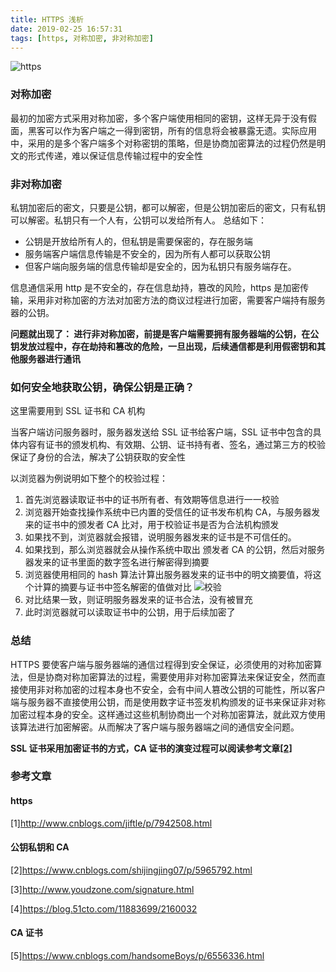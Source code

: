 ```yaml
---
title: HTTPS 浅析
date: 2019-02-25 16:57:31
tags: [https, 对称加密, 非对称加密]
---
```


![https](./https.png)

### 对称加密

最初的加密方式采用对称加密，多个客户端使用相同的密钥，这样无异于没有假面，黑客可以作为客户端之一得到密钥，所有的信息将会被暴露无遗。实际应用中，采用的是多个客户端多个对称密钥的策略，但是协商加密算法的过程仍然是明文的形式传递，难以保证信息传输过程中的安全性

### 非对称加密

私钥加密后的密文，只要是公钥，都可以解密，但是公钥加密后的密文，只有私钥可以解密。私钥只有一个人有，公钥可以发给所有人。
总结如下：

- 公钥是开放给所有人的，但私钥是需要保密的，存在服务端
- 服务端客户端信息传输是不安全的，因为所有人都可以获取公钥
- 但客户端向服务端的信息传输却是安全的，因为私钥只有服务端存在。

信息通信采用 http 是不安全的，存在信息劫持，篡改的风险，https 是加密传输，采用非对称加密的方法对加密方法的商议过程进行加密，需要客户端持有服务器的公钥。

**问题就出现了：
进行非对称加密，前提是客户端需要拥有服务器端的公钥，在公钥发放过程中，存在劫持和篡改的危险，一旦出现，后续通信都是利用假密钥和其他服务器进行通讯**

### 如何安全地获取公钥，确保公钥是正确？

这里需要用到 SSL 证书和 CA 机构

当客户端访问服务器时，服务器发送给 SSL 证书给客户端，SSL 证书中包含的具体内容有证书的颁发机构、有效期、公钥、证书持有者、签名，通过第三方的校验保证了身份的合法，解决了公钥获取的安全性

以浏览器为例说明如下整个的校验过程：

1. 首先浏览器读取证书中的证书所有者、有效期等信息进行一一校验
2. 浏览器开始查找操作系统中已内置的受信任的证书发布机构 CA，与服务器发来的证书中的颁发者 CA 比对，用于校验证书是否为合法机构颁发
3. 如果找不到，浏览器就会报错，说明服务器发来的证书是不可信任的。
4. 如果找到，那么浏览器就会从操作系统中取出 颁发者 CA 的公钥，然后对服务器发来的证书里面的数字签名进行解密得到摘要
5. 浏览器使用相同的 hash 算法计算出服务器发来的证书中的明文摘要值，将这个计算的摘要与证书中签名解密的值做对比
   ![校验](./check.png)
6. 对比结果一致，则证明服务器发来的证书合法，没有被冒充
7. 此时浏览器就可以读取证书中的公钥，用于后续加密了

### 总结

HTTPS 要使客户端与服务器端的通信过程得到安全保证，必须使用的对称加密算法，但是协商对称加密算法的过程，需要使用非对称加密算法来保证安全，然而直接使用非对称加密的过程本身也不安全，会有中间人篡改公钥的可能性，所以客户端与服务器不直接使用公钥，而是使用数字证书签发机构颁发的证书来保证非对称加密过程本身的安全。这样通过这些机制协商出一个对称加密算法，就此双方使用该算法进行加密解密。从而解决了客户端与服务器端之间的通信安全问题。

**SSL 证书采用加密证书的方式，CA 证书的演变过程可以阅读参考文章[[2]](https://www.cnblogs.com/shijingjing07/p/5965792.html)**

### 参考文章

#### https

[1]http://www.cnblogs.com/jiftle/p/7942508.html

#### 公钥私钥和 CA

[2]https://www.cnblogs.com/shijingjing07/p/5965792.html

[3]http://www.youdzone.com/signature.html

[4]https://blog.51cto.com/11883699/2160032

#### CA 证书

[5]https://www.cnblogs.com/handsomeBoys/p/6556336.html
